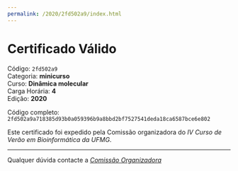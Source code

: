 ```yaml
---
permalink: /2020/2fd502a9/index.html
---
```


# Certificado Válido

Código: `2fd502a9`<br>
Categoria: **minicurso**<br>
Curso: **Dinâmica molecular**<br>
Carga Horária: **4**<br>
Edição: **2020**<br>


Código completo: `2fd502a9a718385d93b0a059396b9a8bbd2bf7527541deda18ca6587bce6e802`


Este certificado foi expedido pela Comissão organizadora do *IV Curso de Verão em Bioinformática da UFMG*.

----

Qualquer dúvida contacte a [_Comissão Organizadora_](<mailto:cursobioinfoufmg@gmail.com$subject=[Certificados]>)

